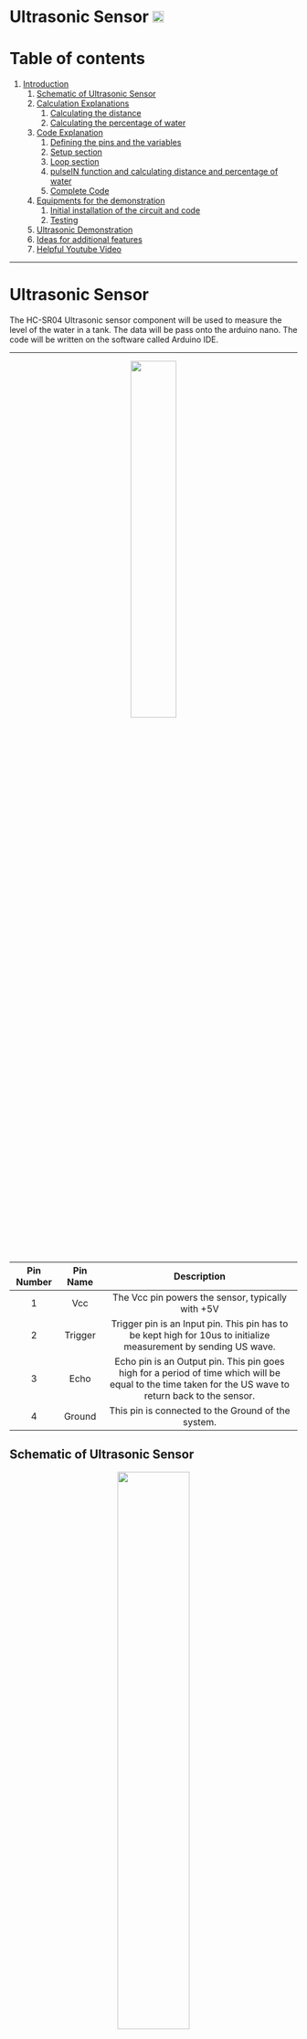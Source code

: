 # Ultrasonic Sensor [<img src="https://external-content.duckduckgo.com/iu/?u=https%3A%2F%2Fimage.flaticon.com%2Ficons%2Fpng%2F512%2F15%2F15766.png&f=1&nofb=1" width="20px">](./index.md)
# Table of contents
1. [Introduction](#ultrasonic-sensor)
    1. [Schematic of Ultrasonic Sensor](#schematic-of-ultrasonic-sensor)
    2. [Calculation Explanations](#calculation-explanations)
        1. [Calculating the distance](#calculating-the-distance)
        2. [Calculating the percentage of water](#calculating-the-percentage-of-water)
    3. [Code Explanation](#code-explanation)
        1. [Defining the pins and the variables](#defining-the-pins-and-the-variables)
        2. [Setup section](#setup-section)
        3. [Loop section](#loop-section)
        4. [pulseIN function and calculating distance and percentage of water](#pulseIN-function-and-calculating-distance-and-percentage-of-water)
        5. [Complete Code](#complete-Code)
    4. [Equipments for the demonstration](#equipments-for-the-demonstration)
        1. [Initial installation of the circuit and code](#Initial-installation-of-the-circuit-and-code)
        2. [Testing](#testing)
    5. [Ultrasonic Demonstration](#ultrasonic-demonstration)
    6. [Ideas for additional features](#ideas-for-additional-features)
    7. [Helpful Youtube Video](#helpful-youtube-video)
___
# Ultrasonic Sensor

The HC-SR04 Ultrasonic sensor component will be used to measure the level of the water in a tank. The data will be pass
onto the arduino nano. The code will be written on the software called Arduino IDE.

---

<p align="center">
    <img src="images/Ultrasonic.png" width="40%">
</p>

| **Pin Number** | **Pin Name** |                                                                    **Description**                                                                     |
| :------------: | :----------: | :----------------------------------------------------------------------------------------------------------------------------------------------------: |
|       1        |     Vcc      |                                                   The Vcc pin powers the sensor, typically with +5V                                                    |
|       2        |   Trigger    |                    Trigger pin is an Input pin. This pin has to be kept high for 10us to initialize measurement by sending US wave.                    |
|       3        |     Echo     | Echo pin is an Output pin. This pin goes high for a period of time which will be equal to the time taken for the US wave to return back to the sensor. |
|       4        |    Ground    |                                                   This pin is connected to the Ground of the system.                                                   |

## Schematic of Ultrasonic Sensor

<p align="center">
    <img src="images/1.PNG" width="50%">
</p>

The table below shows the pin name and their corresponding arduino pins. The trigger and echo pin could be
changed into a different digital pins but ensure that the code in the Arduino IDE is modified with it.

| **Pin Name** |   **Arduino Pins**   |
| :----------: | :------------------: |
|     Vcc      |          5V          |
|   Trigger    |  Digital Pin 9 (D9)  |
|     Echo     | Digital Pin 10 (D10) |
|     Gnd      |        Ground        |

## Calculation Explanations
This section will explain the equations and calculations that were used in the code.
### Calculating the distance
In this example, if the height of the glass is 13.2cm and the speed of the sound is 340m/s or 0.034 cm/us the sound wave will need to travel 294us. But the value that you will get from the Echo pin will be double that number as the sound wave needs to travel forward and bounce backward. So to get the distance in cm we need to multiply the received travel time value from echo pin by 0.034 and divide the answer by 2. The code that does this calculation is:
```
                                        distance= duration*0.034/2;
```
For a clearer explanation of the calculation refer to the diagram and the formula provided.
<p align="center">
    <img src="images/calcu.PNG" width="60%">
</p>

### Calculating the percentage of water
To calculate the water percentage in the glass, the distance that you get from the calculation above is divided by the tank height, in this case 13.2, multiply the answer by 100. From this you will get the percentage of the empty space in the glass but since we want to know the percentage of water in the the glass you minus the answer from 100. The code that does this calculation is:
```
                                waterpercent = 100-(distance/tankHeight)*100;
```

## Code Explanation
Each block of the code will be explained here and the complete code will be provided at the end. Click the "Download" to download the complete code.
[Download ](https://github.com/RebeccaFan/Agribot-Documentation/releases/download/1.0.0/Ultrasonic_code.zip)

### Defining the pins and the variables

This block of code defines the pins of the trigger and the echo pin. In this case they are the digital pins number 9 and 10 on the Arduino board. They are named as "trigPin" and "echoPin" for clarity of the code.
The variables are then defined. The travel time you'll get from the sensor is declared as a long variable and named as "duration". A float type is needed for the "distance" variable. "waterpercent" is set to integer type as this will be used for the calculation of the percentage of water in a tank. "tankHeight" is an constant float that is equal to value 13.2 as an example height of a tank, this could be later modified to a different tank height.

```
// defines pins numbers for trigger and echo
const int trigPin = 9;      //Sets Trigger to Digital Pin 9
const int echoPin = 10;     //Sets Echo to Digital Pin 10

// defines variables
long duration;
float distance;
int waterpercent;
const float tankHeight = 13.2; //INSERT TANK HEIGHT HERE//
```

### Setup section

In setup define the trigPin as an output and the echoPin as an input. The serial communication is required to be started to show the data on the serial monitor.

```
void setup() {
pinMode(trigPin, OUTPUT);    // Sets the trigPin as an Output
pinMode(echoPin, INPUT);    // Sets the echoPin as an Input
Serial.begin(9600);        // Starts the serial communication
}

```

### Loop section

At the start of the loop, you need to ensure that the trigPin is clear, to do this set the pin on a LOW state for 2 µs. To generate the Ultra sound wave, set the trigPin on a HIGH state for 10 µs.

```
void loop() {
delay(1000);
// Clears the trigPin
digitalWrite(trigPin, LOW);
delayMicroseconds(2);

// Sets the trigPin on HIGH state for 10 micro seconds
digitalWrite(trigPin, HIGH);
delayMicroseconds(10);
digitalWrite(trigPin, LOW)

```

### pulseIN function and calculating distance and percentage of water

pulseIn () function has 2 variables, the first entry in the bracket is the name of the echo pin (echoPin) and the second entry you can set it to on a HIGH or LOW. This function will read the travel time and put in the variable called duration.
In the code, HIGH means that the pulseIn() function will wait for the pin to go HIGH. This is caused by the bounced of the sound wave. It will then start the timing and wait until the pin is LOW when the sound wave will end and stop the timing. It will then return the length of the pulse in microsecond.

For the distance, the data in the duration variable will be multiplied by 0.032 and divide it by 2. The 0.032 value comes from the fact that the speed of the sound is 340 m/s or 0.034 cm/µs. It is divided by 2 since the data that you will get in the echoPin would be doubled as the sound wave needs to travel forward and bounce backward. So in order to get the distance in cm we need to multiply the received data in echoPin which is stored in "duration" variable by 0.034 and then divide it by 2. The distance value is then divided by the "tankHeight" which was set to 13.2, multiply it to 100 and minus the calculated value to 100. This will be percentage of the water inside the tank.
The value of the distance in cm and the percentage of the water in the tank will be displayed on the serial monitor of the Arduino IDE. The "distance" value that is shown on the serial monitor is showing the empty space capacity inside the tank.

```
// Reads the echoPin, returns the sound wave travel time in microseconds
duration = pulseIn(echoPin, HIGH);
// Calculating the distance
distance= duration*0.034/2;
// Prints the distance on the Serial Monitor
Serial.print("Distance: ");
Serial.print(distance);
Serial.println("cm");
waterpercent = 100-(distance/tankHeight)*100;     //Calculates the percentage of water in the tank
Serial.print("Percentage Full: ");
Serial.print(perc);
Serial.println("%");
}

```

### Complete Code

Here is the complete code.

```
// defines pins numbers for trigger and echo
const int trigPin = 9;      //Sets Trigger to Digital Pin 9
const int echoPin = 10;     //Sets Echo to Digital Pin 10

// defines variables
long duration;
float distance;
int waterpercent;
const float tankHeight = 13.2; //INSERT TANK HEIGHT HERE//

void setup() {
pinMode(trigPin, OUTPUT);   // Sets the trigPin as an Output
pinMode(echoPin, INPUT);    // Sets the echoPin as an Input
Serial.begin(9600);         // Starts the serial communication
}

void loop() {
delay(1000);
// Clears the trigPin
digitalWrite(trigPin, LOW);
delayMicroseconds(2);
// Sets the trigPin on HIGH state for 10 micro seconds
digitalWrite(trigPin, HIGH);
delayMicroseconds(10);
digitalWrite(trigPin, LOW);
// Reads the echoPin, returns the sound wave travel time in microseconds
duration = pulseIn(echoPin, HIGH);
// Calculating the distance
distance= duration*0.034/2;
// Prints the distance on the Serial Monitor
Serial.print("Distance: ");
Serial.print(distance);
Serial.println("cm");
waterpercent = 100-(distance/tankHeight)*100;     //Calculates the percentage of water in the tank
Serial.print("Percentage Full: ");
Serial.print(waterpercent);
Serial.println("%");
}

```

## Equipments for the demonstration

To set up for the demonstration the required equipments are listed below:

- HC-SR04 ultrasonic
- Arduino Nano and cable
- Different colour wires (red(Vcc),black(ground),yellow(wires for connecting sensor to arduino))
- Cylinder glass
- Ruler
- Sellotape
- Computer (download Arduino IDE)
- stick or extra ruler (to hold the circuit onto the glass)

## Setup for the demonstration

In this section, I will be listing in order the following steps that needs to be taken in order to build the circuit and do the demonstration

### Initial installation of the circuit and code

1. Collect all the equipments listed above.
2. Place your Arduino Nano onto the breadboard aswell as the HC-SR04 ultrasonic sensor. For circuit building and wiring follow the figure and table shown on the "schematic of ultrasonic sensor" section of this page.
3. For clarity of the circuit, make sure that you use different colours for the wirings. i.e. red for Vcc, black for ground and yellow or other colour (except the 2 colours that already mentioned) for the wiring of the ultrasonic sensor to the Arduino Nano digital pins.
4. Downloand the Arduino IDE software from the Arduino website and copy the code above and verify and upload to the Arduino Nano.
5. Once the code has been verified and uploaded, use a stick or an extra ruler to place the circuit on to the top of the glass. Use sellotape until the setup is stable. Use the image below for reference as to how you can set it up. Take note that the end of the ultrasonic sensor (silver part) is align with edges at the top of the glass. i.e. the ultrasonic sensor is not inside of the glass or too high up or else inaccurate readings of the sensor will occur.
6. Now that the initial installation is done follow the steps below to test the sensor.

<p align="center">
    <img src="images/glass.png" width="50%"><img src="images/glass2.png" width="50%">
</p>

### Testing

1. Firstly, measure the height of the cylinder glass, use a ruler to do this. Ensure that you measure from inside of the glass to get the most accurate measurement of the height. Then modify the code according to the height. Code to be modified is shown below:

```
                 const float tankHeight = 13.2;  //INSERT TANK HEIGHT HERE//
```

2. Verify and upload the code again to the Arduino Nano. Once done, look at the serial monitor in the Arduino IDE. This is where you're gonna see the "distance" (height) and the percentage of water. At this stage the distance should be the same or close to your measured height of the glass and percentage of water should be 0%.
3. Fill up the glass with water and take note of the height of the water. In this way you can measure the percentage error. On the serial monitor the "distance" is showing the empty space capacity of the glass and the percentage of the water inside.
4. Reference to the demonstration video in the next section.
5. Lastly, calculate the percentage error by doing the formula below:
```
            Percentage error = (Theoretical value - Experimental value / Theoretical value ) * 100 
```

## Ultrasonic Demonstration

This is the demonstration for the HC-SR04 following the steps taken highlighted above.

[<img src="images/demo.PNG" width="60%">](https://youtu.be/rX2mORhe_jk)


## Ideas for additional features

Incorporating **liquid-crystal display (LCD)** into the project would make it easier for the user to know the distance and the percentage of the water without having to look at the serial monitor.

Another great feature would be **light emitting diodes (L.E.D)**. This component could be use as an indication of the water level in a tank. Different colour would mean different level, for example if a green LED light up, this could mean that the water level is between 0 to 30%, orange LED indicates that water level is around 30 to 60% and lastly red LED means that the water level is at a critical level (60% and above) that if more water is added the tank could overflow.

<p align = "center">
    <img src="images/lcd.png" width="30%"><img src="images/led.png" width="30%">
</p>

## Helpful Youtube Video
Link to a youtube video showing how ultrasonic sensor works and explained how it calculated the value of the distance.

[<img src="images/youtube.PNG" width="60%">](https://www.youtube.com/watch?v=ZejQOX69K5M&ab_channel=HowToMechatronics)

